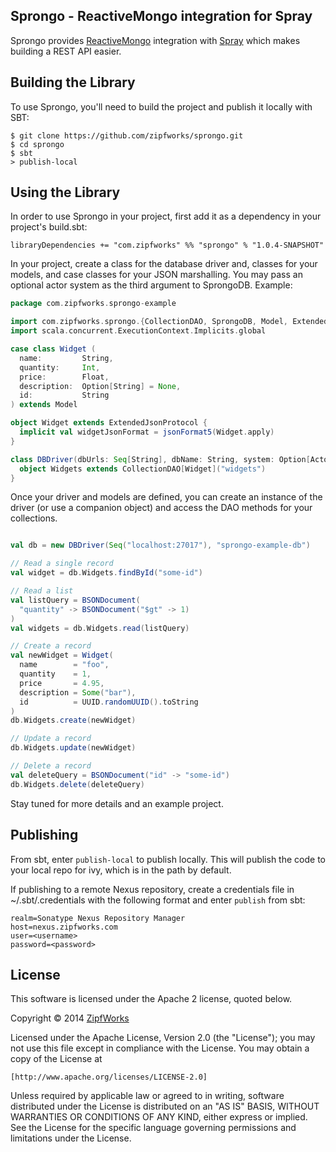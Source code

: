 ## Sprongo - ReactiveMongo integration for Spray ##

Sprongo provides [ReactiveMongo](http://reactivemongo.org/) integration
with [Spray](http://spray.io/) which makes building a REST API easier.

## Building the Library ##

To use Sprongo, you'll need to build the project and publish it locally
with SBT:

    $ git clone https://github.com/zipfworks/sprongo.git
    $ cd sprongo
    $ sbt
    > publish-local

## Using the Library ##

In order to use Sprongo in your project, first add it as a dependency in
your project's build.sbt:

    libraryDependencies += "com.zipfworks" %% "sprongo" % "1.0.4-SNAPSHOT"

In your project, create a class for the database driver and, classes for
your models, and case classes for your JSON marshalling. You may pass an
optional actor system as the third argument to SprongoDB.
 Example:

```scala
package com.zipfworks.sprongo-example

import com.zipfworks.sprongo.{CollectionDAO, SprongoDB, Model, ExtendedJsonProtocol}
import scala.concurrent.ExecutionContext.Implicits.global

case class Widget (
  name:         String,
  quantity:     Int,
  price:        Float,
  description:  Option[String] = None,
  id:           String
) extends Model

object Widget extends ExtendedJsonProtocol {
  implicit val widgetJsonFormat = jsonFormat5(Widget.apply)
}

class DBDriver(dbUrls: Seq[String], dbName: String, system: Option[ActorSystem] = None) extends SprongoDB(dbUrls, dbName, system) {
  object Widgets extends CollectionDAO[Widget]("widgets")
}
```

Once your driver and models are defined, you can create an instance of
the driver (or use a companion object) and access the DAO methods for your
collections.

```scala

val db = new DBDriver(Seq("localhost:27017"), "sprongo-example-db")

// Read a single record
val widget = db.Widgets.findById("some-id")

// Read a list
val listQuery = BSONDocument(
  "quantity" -> BSONDocument("$gt" -> 1)
)
val widgets = db.Widgets.read(listQuery)

// Create a record
val newWidget = Widget(
  name        = "foo",
  quantity    = 1,
  price       = 4.95,
  description = Some("bar"),
  id          = UUID.randomUUID().toString
)
db.Widgets.create(newWidget)

// Update a record
db.Widgets.update(newWidget)

// Delete a record
val deleteQuery = BSONDocument("id" -> "some-id")
db.Widgets.delete(deleteQuery)

```

Stay tuned for more details and an example project.

## Publishing ##

From sbt, enter `publish-local` to publish locally. This will publish
the code to your local repo for ivy, which is in the path by default.

If publishing to a remote Nexus repository, create a credentials file
in ~/.sbt/.credentials with the following format and enter `publish`
from sbt:

    realm=Sonatype Nexus Repository Manager
    host=nexus.zipfworks.com
    user=<username>
    password=<password>

## License ##

This software is licensed under the Apache 2 license, quoted below.

Copyright © 2014 [ZipfWorks](http://www.zipfworks.com)

Licensed under the Apache License, Version 2.0 (the "License"); you may not
use this file except in compliance with the License. You may obtain a copy of
the License at

    [http://www.apache.org/licenses/LICENSE-2.0]

Unless required by applicable law or agreed to in writing, software
distributed under the License is distributed on an "AS IS" BASIS, WITHOUT
WARRANTIES OR CONDITIONS OF ANY KIND, either express or implied. See the
License for the specific language governing permissions and limitations under
the License.

